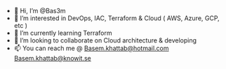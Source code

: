 - 👋 Hi, I’m @Bas3m
- 👀 I’m interested in DevOps, IAC, Terraform & Cloud ( AWS, Azure, GCP, etc )
- 🌱 I’m currently learning Terraform
- 💞️ I’m looking to collaborate on Cloud architecture & developing
- 📫 You can reach me @ 
Basem.khattab@hotmail.com
Basem.khattab@knowit.se

<!---
Bas3m/Bas3m is a ✨ special ✨ repository because its `README.md` (this file) appears on your GitHub profile.
You can click the Preview link to take a look at your changes.
--->
